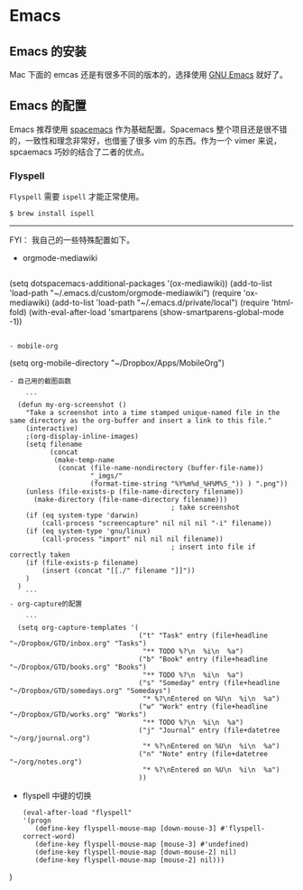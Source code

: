 # Emacs

## Emacs 的安装

Mac 下面的 emcas 还是有很多不同的版本的，选择使用 [GNU Emacs](<http://emacsformacosx.com/>
) 就好了。

## Emacs 的配置

Emacs 推荐使用 [spacemacs](https://github.com/syl20bnr/spacemacs) 作为基础配置。Spacemacs 整个项目还是很不错的，一致性和理念非常好，也借鉴了很多 vim 的东西。作为一个 vimer 来说，spcaemacs 巧妙的结合了二者的优点。

### Flyspell

`Flyspell` 需要 `ispell` 才能正常使用。

```
$ brew install ispell
```


---

FYI：
我自己的一些特殊配置如下。

- orgmode-mediawiki 
 
   ```
(setq dotspacemacs-additional-packages '(ox-mediawiki))
  (add-to-list 'load-path "~/.emacs.d/custom/orgmode-mediawiki")
  (require 'ox-mediawiki)
  (add-to-list 'load-path "~/.emacs.d/private/local") 
  (require 'html-fold)
  (with-eval-after-load 'smartparens
    (show-smartparens-global-mode -1))
```

- mobile-org
```
  (setq org-mobile-directory "~/Dropbox/Apps/MobileOrg")
```
- 自己用的截图函数

    ```
  (defun my-org-screenshot ()
    "Take a screenshot into a time stamped unique-named file in the
same directory as the org-buffer and insert a link to this file."
    (interactive)
    ;(org-display-inline-images)
    (setq filename
          (concat
           (make-temp-name
            (concat (file-name-nondirectory (buffer-file-name))
                    "_imgs/"
                    (format-time-string "%Y%m%d_%H%M%S_")) ) ".png"))
    (unless (file-exists-p (file-name-directory filename))
      (make-directory (file-name-directory filename)))
                                        ; take screenshot
    (if (eq system-type 'darwin)
        (call-process "screencapture" nil nil nil "-i" filename))
    (if (eq system-type 'gnu/linux)
        (call-process "import" nil nil nil filename))
                                        ; insert into file if correctly taken
    (if (file-exists-p filename)
        (insert (concat "[[./" filename "]]"))
    )
  )
    ```
- org-capture的配置

    ```
  (setq org-capture-templates '(
                                ("t" "Task" entry (file+headline "~/Dropbox/GTD/inbox.org" "Tasks")
                                 "** TODO %?\n  %i\n  %a")
                                ("b" "Book" entry (file+headline "~/Dropbox/GTD/books.org" "Books")
                                 "** TODO %?\n  %i\n  %a")
                                ("s" "Someday" entry (file+headline "~/Dropbox/GTD/somedays.org" "Somedays")
                                 "* %?\nEntered on %U\n  %i\n  %a")
                                ("w" "Work" entry (file+headline "~/Dropbox/GTD/works.org" "Works")
                                 "** TODO %?\n  %i\n  %a")
                                ("j" "Journal" entry (file+datetree "~/org/journal.org")
                                 "* %?\nEntered on %U\n  %i\n  %a")
                                ("n" "Note" entry (file+datetree "~/org/notes.org")
                                 "* %?\nEntered on %U\n  %i\n  %a")
                                ))
```
- flyspell 中键的切换
    ```  
  (eval-after-load "flyspell"
    '(progn
       (define-key flyspell-mouse-map [down-mouse-3] #'flyspell-correct-word)
       (define-key flyspell-mouse-map [mouse-3] #'undefined)
       (define-key flyspell-mouse-map [down-mouse-2] nil)
       (define-key flyspell-mouse-map [mouse-2] nil))) 
)
```